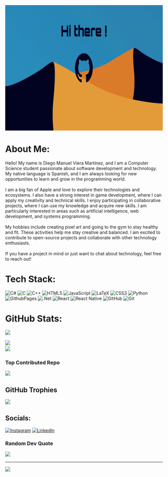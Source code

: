 <img src="FB215843-64ED-474F-A802-D988780C7774.jpg" alt="Presentation Card" width="2000" height="400"/>

# About Me:
Hello! My name is Diego Manuel Viera Martínez, and I am a Computer Science student passionate about software development and technology. My native language is Spanish, and I am always looking for new opportunities to learn and grow in the programming world.<br><br>I am a big fan of Apple and love to explore their technologies and ecosystems. I also have a strong interest in game development, where I can apply my creativity and technical skills. I enjoy participating in collaborative projects, where I can use my knowledge and acquire new skills. I am particularly interested in areas such as artificial intelligence, web development, and systems programming.<br><br> My hobbies include creating pixel art and going to the gym to stay healthy and fit. These activities help me stay creative and balanced. I am excited to contribute to open-source projects and collaborate with other technology enthusiasts.<br><br>If you have a project in mind or just want to chat about technology, feel free to reach out!

# Tech Stack:
![C#](https://img.shields.io/badge/c%23-%23239120.svg?style=for-the-badge&logo=csharp&logoColor=white) ![C](https://img.shields.io/badge/c-%2300599C.svg?style=for-the-badge&logo=c&logoColor=white) ![C++](https://img.shields.io/badge/c++-%2300599C.svg?style=for-the-badge&logo=c%2B%2B&logoColor=white) ![HTML5](https://img.shields.io/badge/html5-%23E34F26.svg?style=for-the-badge&logo=html5&logoColor=white) ![JavaScript](https://img.shields.io/badge/javascript-%23323330.svg?style=for-the-badge&logo=javascript&logoColor=%23F7DF1E) ![LaTeX](https://img.shields.io/badge/latex-%23008080.svg?style=for-the-badge&logo=latex&logoColor=white) ![CSS3](https://img.shields.io/badge/css3-%231572B6.svg?style=for-the-badge&logo=css3&logoColor=white) ![Python](https://img.shields.io/badge/python-3670A0?style=for-the-badge&logo=python&logoColor=ffdd54) ![GithubPages](https://img.shields.io/badge/github%20pages-121013?style=for-the-badge&logo=github&logoColor=white) ![.Net](https://img.shields.io/badge/.NET-5C2D91?style=for-the-badge&logo=.net&logoColor=white) ![React](https://img.shields.io/badge/react-%2320232a.svg?style=for-the-badge&logo=react&logoColor=%2361DAFB) ![React Native](https://img.shields.io/badge/react_native-%2320232a.svg?style=for-the-badge&logo=react&logoColor=%2361DAFB) ![GitHub](https://img.shields.io/badge/github-%23121011.svg?style=for-the-badge&logo=github&logoColor=white) ![Git](https://img.shields.io/badge/git-%23F05033.svg?style=for-the-badge&logo=git&logoColor=white)

# GitHub Stats:
![](https://github-readme-stats.vercel.app/api/top-langs/?username=DiegoViera1511&theme=github_dark_dimmed&hide_border=false&include_all_commits=false&count_private=false&layout=compact)

![](https://github-readme-stats.vercel.app/api?username=DiegoViera1511&theme=github_dark_dimmed&hide_border=false&include_all_commits=false&count_private=false)<br/>
![](https://github-readme-streak-stats.herokuapp.com/?user=DiegoViera1511&theme=github_dark_dimmed&hide_border=false)<br/>

### Top Contributed Repo
![](https://github-contributor-stats.vercel.app/api?username=DiegoViera1511&limit=5&theme=github_dark_dimmed&combine_all_yearly_contributions=true)

## GitHub Trophies
![](https://github-profile-trophy.vercel.app/?username=DiegoViera1511&theme=nord&no-frame=false&no-bg=true&margin-w=4)

## Socials:
[![Instagram](https://img.shields.io/badge/Instagram-%23E4405F.svg?logo=Instagram&logoColor=white)](https://instagram.com/viera_1511) 
[![LinkedIn](https://img.shields.io/badge/LinkedIn-%230077B5.svg?logo=linkedin&logoColor=white)](https://www.linkedin.com/in/diego-viera-martínez-1b35a32b6/overlay/about-this-profile/?lipi=urn%3Ali%3Apage%3Ad_flagship3_profile_view_base%3BrlsmzQMdS1KB7OW%2FSMIcPA%3D%3D) 

### Random Dev Quote
![](https://quotes-github-readme.vercel.app/api?type=horizontal&theme=radical)

---
[![](https://visitcount.itsvg.in/api?id=DiegoViera1511&icon=8&color=13)](https://visitcount.itsvg.in)

<!-- Proudly created with GPRM ( https://gprm.itsvg.in ) -->
